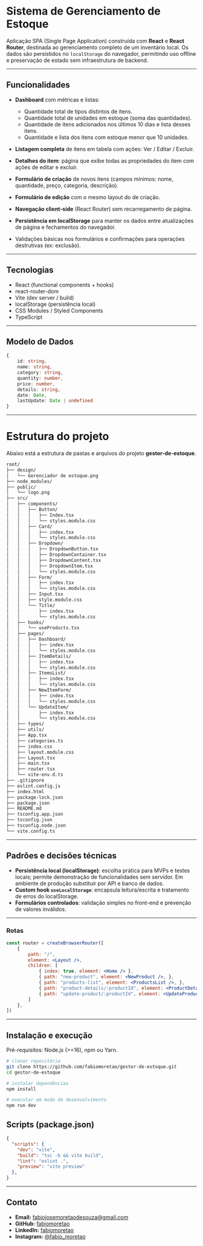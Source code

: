 # Sistema de Gerenciamento de Estoque

Aplicação SPA (Single Page Application) construída com **React** e **React Router**, destinada ao gerenciamento completo de um inventário local. Os dados são persistidos no `localStorage` do navegador, permitindo uso offline e preservação de estado sem infraestrutura de backend.

---

## Funcionalidades

- **Dashboard** com métricas e listas:

  - Quantidade total de tipos distintos de itens.
  - Quantidade total de unidades em estoque (soma das quantidades).
  - Quantidade de itens adicionados nos últimos 10 dias e lista desses itens.
  - Quantidade e lista dos itens com estoque menor que 10 unidades.

- **Listagem completa** de itens em tabela com ações: Ver / Editar / Excluir.
- **Detalhes do item**: página que exibe todas as propriedades do item com ações de editar e excluir.
- **Formulário de criação** de novos itens (campos mínimos: nome, quantidade, preço, categoria, descrição).
- **Formulário de edição** com o mesmo layout do de criação.
- **Navegação client-side** (React Router) sem recarregamento de página.
- **Persistência em localStorage** para manter os dados entre atualizações de página e fechamentos do navegador.
- Validações básicas nos formulários e confirmações para operações destrutivas (ex: exclusão).

---

## Tecnologias

* React (functional components + hooks)
* react-router-dom
* Vite (dev server / build)
* localStorage (persistência local)
* CSS Modules / Styled Components
* TypeScript

---

## Modelo de Dados

```typescript
{
    id: string,
    name: string,
    category: string,
    quantity: number,
    price: number,
    details: string,
    date: Date,
    lastUpdate: Date | undefined
}
```

---

# Estrutura do projeto

Abaixo está a estrutura de pastas e arquivos do projeto **gestor-de-estoque**.

```bash
root/
├── design/
│   └── Gerenciador de estoque.png
├── node_modules/
├── public/
│   └── logo.png
├── src/
│   ├── components/
│   │   ├── Button/
│   │   │   ├── Index.tsx
│   │   │   └── styles.module.css
│   │   ├── Card/
│   │   │   ├── index.tsx
│   │   │   └── styles.module.css
│   │   ├── Dropdown/
│   │   │   ├── DropdownButton.tsx
│   │   │   ├── DropdownContainer.tsx
│   │   │   ├── DropdownContent.tsx
│   │   │   ├── DropdownItem.tsx
│   │   │   └── styles.module.css
│   │   ├── Form/
│   │   │   ├── index.tsx
│   │   │   └── styles.module.css
│   │   ├── Input.tsx
│   │   ├── style.module.css
│   │   └── Title/
│   │       ├── index.tsx
│   │       └── styles.module.css
│   ├── hooks/
│   │   └── useProducts.tsx
│   ├── pages/
│   │   ├── Dashboard/
│   │   │   ├── index.tsx
│   │   │   └── styles.module.css
│   │   ├── ItemDetails/
│   │   │   ├── index.tsx
│   │   │   └── styles.module.css
│   │   ├── ItemsList/
│   │   │   ├── index.tsx
│   │   │   └── styles.module.css
│   │   ├── NewItemForm/
│   │   │   ├── index.tsx
│   │   │   └── styles.module.css
│   │   └── UpdateItem/
│   │       ├── index.tsx
│   │       └── styles.module.css
│   ├── types/
│   ├── utils/
│   ├── App.tsx
│   ├── categories.ts
│   ├── index.css
│   ├── layout.module.css
│   ├── Layout.tsx
│   ├── main.tsx
│   ├── router.tsx
│   └── vite-env.d.ts
├── .gitignore
├── eslint.config.js
├── index.html
├── package-lock.json
├── package.json
├── README.md
├── tsconfig.app.json
├── tsconfig.json
├── tsconfig.node.json
└── vite.config.ts
```

---

## Padrões e decisões técnicas

* **Persistência local (localStorage)**: escolha prática para MVPs e testes locais; permite demonstração de funcionalidades sem servidor. Em ambiente de produção substituir por API e banco de dados.
* **Custom hook `useLocalStorage`**: encapsula leitura/escrita e tratamento de erros do localStorage.
* **Formulários controlados**: validação simples no front-end e prevenção de valores inválidos.

---

### Rotas

```jsx
const router = createBrowserRouter([
    {
        path: "/",
        element: <Layout />,
        children: [
            { index: true, element: <Home /> },
            { path: "new-product", element: <NewProduct />, },
            { path: "products-list", element: <ProductsList />, },
            { path: "product-details/:productId", element: <ProductDetails />, },
            { path: "update-product/:productId", element: <UpdateProduct />, }
        ]
    },
])
```

---

## Instalação e execução

Pré-requisitos: Node.js (>=16), npm ou Yarn.

```bash
# clonar repositório
git clone https://github.com/fabiomoretao/gestor-de-estoque.git
cd gestor-de-estoque

# instalar dependências
npm install

# executar em modo de desenvolvimento
npm run dev

```

## Scripts (package.json)

```json
{
  "scripts": {
    "dev": "vite",
    "build": "tsc -b && vite build",
    "lint": "eslint .",
    "preview": "vite preview"
  },
}
```

---

## Contato

- **Email:** <fabiojosemoretaodesouza@gmail.com>  
- **GitHub:** [fabiomoretao](https://github.com/fabiomoretao)  
- **LinkedIn:** [fabiomoretao](https://www.linkedin.com/in/fabiomoretao)  
- **Instagram:** [@fabio_moretao](https://instagram.com/fabio_moretao)  
